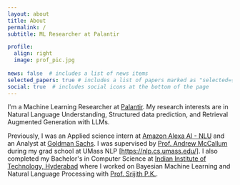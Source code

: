 ```yaml
---
layout: about
title: About
permalink: /
subtitle: ML Researcher at Palantir

profile:
  align: right
  image: prof_pic.jpg
  
news: false  # includes a list of news items
selected_papers: true # includes a list of papers marked as "selected={true}"
social: true  # includes social icons at the bottom of the page
---
```


I'm a Machine Learning Researcher at [Palantir](https://www.palantir.com/). My research interests are in Natural Language Understanding, Structured data prediction, and Retrieval Augmented Generation with LLMs. 

Previously, I was an Applied science intern at [Amazon Alexa AI - NLU](https://www.amazon.science/tag/alexa) and an Analyst at [Goldman Sachs](https://www.goldmansachs.com/). I was supervised by [Prof. Andrew McCallum](https://people.cs.umass.edu/~mccallum/) during my grad school at UMass NLP [https://nlp.cs.umass.edu/]. I also completed my Bachelor's in Computer Science at [Indian Institute of Technology, Hyderabad](https://iith.ac.in/) where I worked on Bayesian Machine Learning and Natural Language Processing with [Prof. Srijith P.K.](https://sites.google.com/site/pksrijith/home). 
